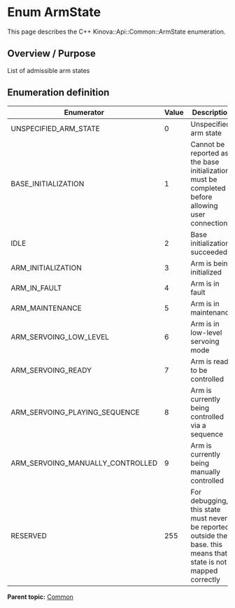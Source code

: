 # Enum ArmState

This page describes the C++ Kinova::Api::Common::ArmState enumeration.

## Overview / Purpose

List of admissible arm states

## Enumeration definition

|Enumerator|Value|Description|
|----------|-----|-----------|
|UNSPECIFIED\_ARM\_STATE|0|Unspecified arm state|
|BASE\_INITIALIZATION|1|Cannot be reported as the base initialization must be completed before allowing user connection|
|IDLE|2|Base initialization succeeded|
|ARM\_INITIALIZATION|3|Arm is being initialized|
|ARM\_IN\_FAULT|4|Arm is in fault|
|ARM\_MAINTENANCE|5|Arm is in maintenance|
|ARM\_SERVOING\_LOW\_LEVEL|6|Arm is in low-level servoing mode|
|ARM\_SERVOING\_READY|7|Arm is ready to be controlled|
|ARM\_SERVOING\_PLAYING\_SEQUENCE|8|Arm is currently being controlled via a sequence|
|ARM\_SERVOING\_MANUALLY\_CONTROLLED|9|Arm is currently being manually controlled|
|RESERVED|255|For debugging, this state must never be reported outside the base. this means that a state is not mapped correctly|

**Parent topic:** [Common](../references/summary_Common.md)

